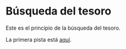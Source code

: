 # Búsqueda del tesoro

Este es el principio de la búsqueda del tesoro.

La primera pista está [aquí](./hunt-adriana-12-01.html).
